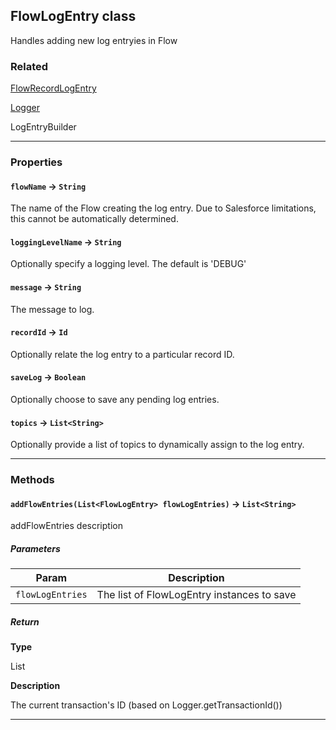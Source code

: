 ## FlowLogEntry class

Handles adding new log entryies in Flow

### Related

[FlowRecordLogEntry](/logger-engine/FlowRecordLogEntry.md)


[Logger](/logger-engine/Logger.md)


LogEntryBuilder

---
### Properties

#### `flowName` → `String`

The name of the Flow creating the log entry. Due to Salesforce limitations, this cannot be automatically determined.

#### `loggingLevelName` → `String`

Optionally specify a logging level. The default is 'DEBUG'

#### `message` → `String`

The message to log.

#### `recordId` → `Id`

Optionally relate the log entry to a particular record ID.

#### `saveLog` → `Boolean`

Optionally choose to save any pending log entries.

#### `topics` → `List<String>`

Optionally provide a list of topics to dynamically assign to the log entry.

---
### Methods
#### `addFlowEntries(List<FlowLogEntry> flowLogEntries)` → `List<String>`

 addFlowEntries description

##### Parameters
|Param|Description|
|-----|-----------|
|`flowLogEntries` |  The list of FlowLogEntry instances to save |

##### Return

**Type**

List<String>

**Description**

The current transaction's ID (based on Logger.getTransactionId())

---
